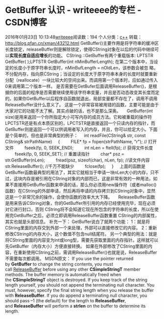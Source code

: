 # GetBuffer 认识 - writeeee的专栏 - CSDN博客
2016年01月23日 10:13:48[writeeee](https://me.csdn.net/writeeee)阅读数：194
个人分类：[c++](https://blog.csdn.net/writeeee/article/category/5634855)
转载：
http://blog.pfan.cn/xman/43212.html
GetBuffer()主要作用是将字符串的缓冲区长度锁定，releaseBuffer则是解除锁定，使得CString对象在以后的代码中继续可以**实现长度自适应增长**的功能。
CString ::GetBuffer有两个重载版本:
LPTSTR GetBuffer( );LPTSTR GetBuffer(int nMinBufferLength);
在第二个版本中，当设定的长度小于原字符串长度时，nMinBufLength = nOldLen，该参数会被忽
略，不分配内存，指向原CString；当设定的长度大于原字符串本身的长度时就要重新分配（reallocate）一块比较大的空间出来。而调用第一个版本时，应如通过传入0来调用第二个版本一样。
是否需要在GetBufer后面调用ReleaseBuffer()，是根据你的后面的程序是否需要继续使用该字符串变量，并且是否动态改变其长度而定的。如果你GetBuffer以后程序自函数就退出，局部变量都不存在了，调用不调用ReleaseBuffer没什么意义了。
这是一个非常容易被用错的函数，主要可能是由于大家对它的功能不太了解。其实点破的话，也不是那么深奥。
    GetBuffer(int size)是用来返回一个你所指定大小可写内存的成员方法。它和被重载的操作符LPCTSTR还是有点本质区别的，LPCTSTR是直接返回一个只读内存的指针，而GetBuffer则是返回一个可以供调用者写入的内存，并且，你可以给定大小。下面是个简单的，但也是非常典型的例子：
    int readFile(CString& str, const CString& strPathName)
    {
        FILE* fp = fopen(strPathName, "r"); // 打开文件
        fseek(fp, 0, SEEK_END);
        int nLen = ftell(fp); // 获得文件长度
        fseek(fp, 0, SEEK_SET); // 重置读指针
        char* psz = str.GetBuffer(nLen);
        fread(psz, sizeof(char), nLen, fp); //读文件内容
        str.ReleaseBuffer(); //千万不能缺少
        fclose(fp);
    }
    上面的函数是GetBuffer函数最典型的用法了，其实它就相当于申请一块nLen大小的内存，只不过，这块内存是被引用在CString对象的内部而已，这是非常有效的一种用法，如果不直接用GetBuffer函数来申请的话，那么你必须用new操作符（或者malloc()函数）在CString的外部申请，然后再将申请的内存拷贝到CString对象中，显然这是一个非常冗余的操作，会使你函数的效率大大下降。
    ReleaseBuffer函数是用来告诉CString对象，你的GetBuffer所引用的内存已经使用完毕，现在必须对它进行封口，否则 CString将不会知道它现在所包含的字符串的长度，所以在使用完GetBuffer之后，必须立即调用ReleaseBuffer函数重置 CString的内部属性，其实也就是头部信息。
补充一下：
GetBuffer说白了就两个功能：
1：就是将CString里面的内存交到外部一个来处理，外部可以直接修改它的内容。
2：重新修改CString的内存大小，这个数值不包含null结尾符。
另一个典型的用法：就是将CString里面的内容变为int或long型，需要先获取里面的内存指针。这样就可以先GetBuffer（内存大小）方便直接转换。
如果在外部修改了CString里面的内容，在重新使用CString之前，需调用ReleaseBuffer()也就是说，ReleaseBuffer不需要每次都调用。
MSDN原文：
If you use the pointer returned by **GetBuffer** to change the string contents, you must call [ReleaseBuffer](http://www.cnblogs.com/jamesmile/admin/ms-help:/ms.vscc.v80/ff0a3476-a7c4-4dc4-89fc-713fcfcdab16.htm) before
 using any other **CSimpleStringT** member methods.
The buffer memory is automatically freed when the **CSimpleStringT** object is destroyed.
If you keep track of the string length yourself, you should not append the terminating null character. You must, however, specify the final string length when you release the buffer with **ReleaseBuffer**. If you do append a terminating null character,
 you should pass –1 (the default) for the length to **ReleaseBuffer**, and **ReleaseBuffer** will perform a **strlen** on the buffer to determine its length.
